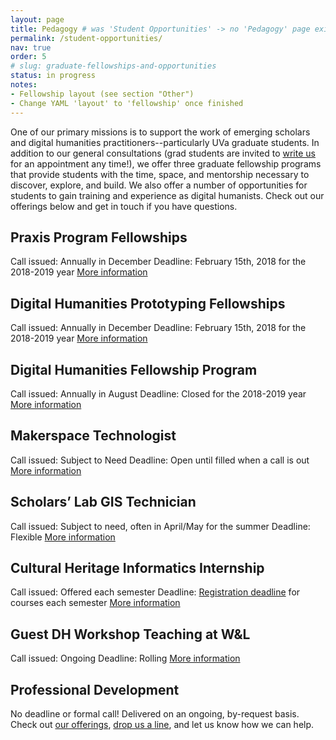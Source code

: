 ```yaml
---
layout: page
title: Pedagogy # was 'Student Opportunities' -> no 'Pedagogy' page exists yet
permalink: /student-opportunities/
nav: true
order: 5
# slug: graduate-fellowships-and-opportunities
status: in progress
notes:
- Fellowship layout (see section "Other")
- Change YAML 'layout' to 'fellowship' once finished
---
```


One of our primary missions is to support the work of emerging scholars and digital humanities practitioners--particularly UVa graduate students. In addition to our general consultations (grad students are invited to [write us](mailto:scholarslab@virginia.edu) for an appointment any time!), we offer three graduate fellowship programs that provide students with the time, space, and mentorship necessary to discover, explore, and build. We also offer a number of opportunities for students to gain training and experience as digital humanists. Check out our offerings below and get in touch if you have questions.



## Praxis Program Fellowships
Call issued: Annually in December
Deadline: February 15th, 2018 for the 2018-2019 year
[More information](/praxis-program-fellowships/)

## Digital Humanities Prototyping Fellowships
Call issued: Annually in December
Deadline: February 15th, 2018 for the 2018-2019 year
[More information](/digital-humanities-prototyping-fellowships/)

## Digital Humanities Fellowship Program
Call issued: Annually in August
Deadline: Closed for the 2018-2019 year
[More information](/digital-humanities-fellows/)

## Makerspace Technologist
Call issued: Subject to Need
Deadline: Open until filled when a call is out
[More information](/makerspace-technologists/)

## Scholars’ Lab GIS Technician
Call issued: Subject to need, often in April/May for the summer
Deadline: Flexible
[More information](/scholars-lab-gis-technician/)

## Cultural Heritage Informatics Internship
Call issued: Offered each semester
Deadline: [Registration deadline](http://www.virginia.edu/registrar/calendar.html) for courses each semester
[More information](/cultural-heritage-informatics-internship/)

## Guest DH Workshop Teaching at W&L
Call issued: Ongoing
Deadline: Rolling
[More information](/visiting-workshops-at-washington-and-lee-university/)

## Professional Development
No deadline or formal call! Delivered on an ongoing, by-request basis.
Check out [our offerings](/professional-development/), [drop us a line](mailto:scholarslab@virginia.edu), and let us know how we can help.
